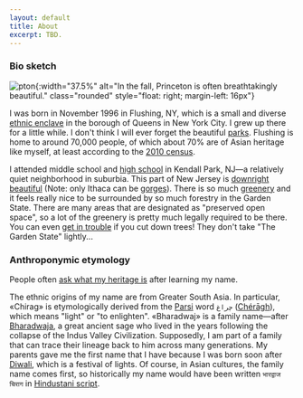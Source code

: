 ```yaml
---
layout: default
title: About
excerpt: TBD.
---
```


### Bio sketch

![pton]({{site.baseurl}}/media/princeton.jpg){:width="37.5%" alt="In the fall, Princeton is often breathtakingly beautiful." class="rounded" style="float: right; margin-left: 16px"}

I was born in November 1996 in Flushing, NY, which is a small and diverse [ethnic enclave][flushing] in the borough of Queens in New York City. I grew up there for a little while. I don't think I will ever forget the beautiful [parks][corona]. Flushing is home to around 70,000 people, of which about 70% are of Asian heritage like myself, at least according to the [2010 census][census].

I attended middle school and [high school][semifinalist] in Kendall Park, NJ—a relatively quiet neighborhood in suburbia. This part of New Jersey is [downright beautiful][princeton-2] (Note: only Ithaca can be [gorges][ithaca]). There is so much [greenery][princeton-1] and it feels really nice to be surrounded by so much forestry in the Garden State. There are many areas that are designated as "preserved open space", so a lot of the greenery is pretty much legally required to be there. You can even [get in trouble][trees] if you cut down trees! They don't take "The Garden State" lightly...

### Anthroponymic etymology

People often [ask what my heritage is][names] after learning my name.

The ethnic origins of my name are from Greater South Asia. In particular, &laquo;Chirag&raquo; is etymologically derived from the [Parsi][] word `چراغ` ([Chérāgh][cheragh]), which means "light" or "to enlighten". &laquo;Bharadwaj&raquo; is a family name—after [Bharadwaja][], a great ancient sage who lived in the years following the collapse of the Indus Valley Civilization. Supposedly, I am part of a family that can trace their lineage back to him across many generations. My parents gave me the first name that I have because I was born soon after [Diwali][], which is a festival of lights. Of course, in Asian cultures, the family name comes first, so historically my name would have been written `भारद्वाज चिराग` in [Hindustani script][devanagari].

[bharadwaja]:   https://en.wikipedia.org/wiki/Bharadwaja
[diwali]:       {{site.baseurl}}/media/diwali.png

[flushing]:     {{site.baseurl}}/media/flushing.jpg
[corona]:       {{site.baseurl}}/media/corona.jpg
[census]:       http://www1.nyc.gov/assets/planning/download/pdf/data-maps/nyc-population/census2010/t_pl_p3a_nta.pdf

[semifinalist]: http://www.centraljersey.com/archives/south-brunswick-boe-honors-merit-semi-finalists/article_4d2075ba-9de1-5f39-90ec-1b7c2e65d676.html
[princeton-1]:  {{site.baseurl}}/media/princeton-1.jpg
[princeton-2]:  {{site.baseurl}}/media/princeton-2.jpg
[ithaca]:       {{site.baseurl}}/media/ithaca.jpg
[trees]:        http://www.princetonshadetree.org/faq
[parsi]:        https://en.wikipedia.org/wiki/Persian_language
[cheragh]:      https://en.wikipedia.org/wiki/Shah_Cheragh
[names]:        https://www.washingtonpost.com/news/post-nation/wp/2017/09/22/the-soft-bigotry-of-having-to-change-your-name-because-somehow-tchaikovksy-is-easier/
[devanagari]:   https://en.wikipedia.org/wiki/Devanagari